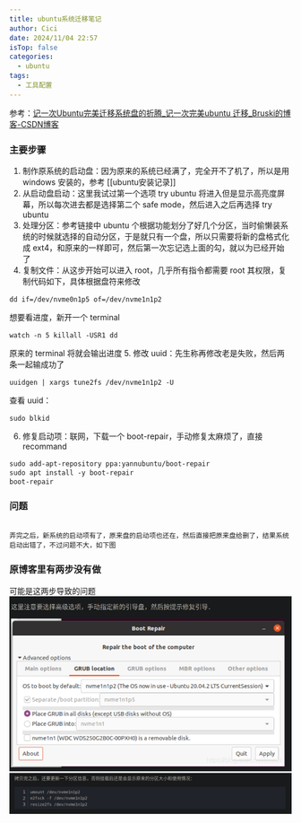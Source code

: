 ```yaml
---
title: ubuntu系统迁移笔记
author: Cici
date: 2024/11/04 22:57
isTop: false
categories:
  - ubuntu
tags:
  - 工具配置
---
```


参考：[记一次Ubuntu完美迁移系统盘的折腾_记一次完美ubuntu 迁移_Bruski的博客-CSDN博客](https://blog.csdn.net/Bruski/article/details/115840667)
### 主要步骤
1. 制作原系统的启动盘：因为原来的系统已经满了，完全开不了机了，所以是用 windows 安装的，参考 [[ubuntu安装记录]]
2. 从启动盘启动：这里我试过第一个选项 try ubuntu 将进入但是显示高亮度屏幕，所以每次进去都是选择第二个 safe mode，然后进入之后再选择 try ubuntu
3. 处理分区：参考链接中 ubuntu 个根据功能划分了好几个分区，当时偷懒装系统的时候就选择的自动分区，于是就只有一个盘，所以只需要将新的盘格式化成 ext4，和原来的一样即可，然后第一次忘记选上面的勾，就以为已经开始了
4. 复制文件：从这步开始可以进入 root，几乎所有指令都需要 root 其权限，复制代码如下，具体根据盘符来修改
```shell
dd if=/dev/nvme0n1p5 of=/dev/nvme1n1p2
```
想要看进度，新开一个 terminal 
```shell
watch -n 5 killall -USR1 dd
```
原来的 terminal 将就会输出进度
5. 修改 uuid：先生称再修改老是失败，然后两条一起输成功了
```shell
uuidgen | xargs tune2fs /dev/nvme1n1p2 -U
```
查看 uuid：
```shell
sudo blkid
```
6. 修复启动项：联网，下载一个 boot-repair，手动修复太麻烦了，直接recommand
```shell
sudo add-apt-repository ppa:yannubuntu/boot-repair
sudo apt install -y boot-repair
boot-repair
```

### 问题
```ad-failure

弄完之后，新系统的启动项有了，原来盘的启动项也还在，然后直接把原来盘给删了，结果系统启动出错了，不过问题不大，如下图
```

### 原博客里有两步没有做
可能是这两步导致的问题
![](https://raw.githubusercontent.com/acdefg/cdn/main/obsidian/202303170949790.png)
![](https://raw.githubusercontent.com/acdefg/cdn/main/obsidian/202303170949340.png)

